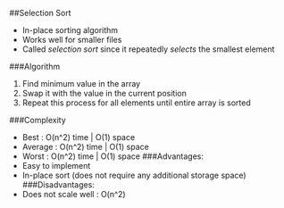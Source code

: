 ##Selection Sort
* In-place sorting algorithm
* Works well for smaller files
* Called *selection sort* since it repeatedly *selects* the smallest element

###Algorithm
1. Find minimum value in the array
2. Swap it with the value in the current position
3. Repeat this process for all elements until entire array is sorted

###Complexity
* Best    : O(n^2) time | O(1) space
* Average : O(n^2) time | O(1) space
* Worst   : O(n^2) time | O(1) space
###Advantages:
* Easy to implement
* In-place sort (does not require any additional storage space)
###Disadvantages:
* Does not scale well : O(n^2)
